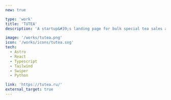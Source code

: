 ```yaml
---
new: true

type: 'work'
title: 'TUTEA'
description: 'A startup&#39;s landing page for bulk special tea sales and a tea catalog based on CMS.'

image: '/works/tutea.png'
icon: '/works/icons/tutea.svg'
tech:
  - Astro
  - React
  - Typescript
  - Tailwind
  - Swiper
  - Python

link: 'https://tutea.ru/'
external_target: true
---
```

